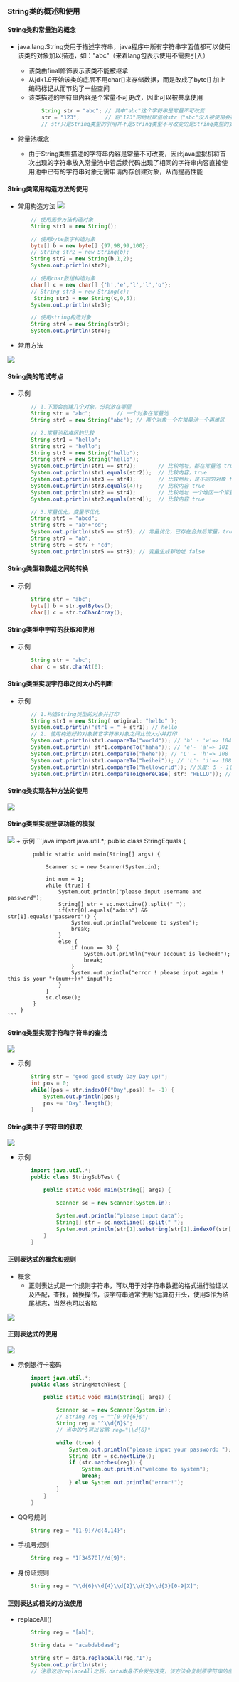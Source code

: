 ### String类的概述和使用
#### String类和常量池的概念
+ java.lang.String类用于描述字符串，java程序中所有字符串字面值都可以使用该类的对象加以描述，如："abc"（来着lang包表示使用不需要引入）
    + 该类由final修饰表示该类不能被继承
    + 从jdk1.9开始该类的底层不用char[]来存储数据，而是改成了byte[] 加上编码标记从而节约了一些空间
    + 该类描述的字符串内容是个常量不可更改，因此可以被共享使用
        ```java
            String str = "abc"; // 其中"abc"这个字符串是常量不可改变
            str = "123";        // 将"123"的地址赋值给str（"abc"没人被使用会被jvm回收），改变了str的指向并没有改变指向内容
            // str只是String类型的引用并不是String类型不可改变的是String类型的变量如"abc",而不是引用
        ```
+ 常量池概念
    
    + 由于String类型描述的字符串内容是常量不可改变，因此java虚拟机将首次出现的字符串放入常量池中若后续代码出现了相同的字符串内容直接使用池中已有的字符串对象无需申请内存创建对象，从而提高性能
#### String类常用构造方法的使用
+ 常用构造方法
    <img src="../../images/String-con.png">
    ```java
        // 使用无参方法构造对象
        String str1 = new String();

        // 使用byte数字构造对象
        byte[] b = new byte[] {97,98,99,100};
        // String str2 = new String(b);
        String str2 = new String(b,1,2);
        System.out.println(str2);

        // 使用char数组构造对象
        char[] c = new char[] {'h','e','l','l','o'};
        // String str3 = new String(c);
         String str3 = new String(c,0,5);
        System.out.println(str3);

        // 使用string构造对象
        String str4 = new String(str3);
        System.out.println(str4);
    ```
+ 常用方法
<img src="../../images/String-methods-1.png">

#### String类的笔试考点
+ 示例
    ```java
        // 1.下面会创建几个对象，分别放在哪里
        String str = "abc";        // 一个对象在常量池
        String str0 = new String("abc"); // 两个对象一个在常量池一个再堆区

        // 2.常量池和堆区的比较
        String str1 = "hello";
        String str2 = "hello";
        String str3 = new String("hello");
        String str4 = new String("hello");
        System.out.println(str1 == str2);       // 比较地址，都在常量池 true
        System.out.println(str1.equals(str2));  // 比较内容，true
        System.out.println(str3 == str4);       // 比较地址，是不同的对象 false
        System.out.println(str3.equals(4));     // 比较内容 true
        System.out.println(str2 == str4);       // 比较地址 一个堆区一个常量池 false
        System.out.println(str2.equals(str4));  // 比较内容 true

        // 3.常量优化，变量不优化
        String str5 = "abcd";
        String str6 = "ab"+"cd";
        System.out.println(str5 == str6); // 常量优化，已存在合并后常量，true
        String str7 = "ab";
        String str8 = str7 + "cd";
        System.out.println(str5 == str8); // 变量生成新地址 false
    ```
#### String类型和数组之间的转换
+ 示例
    ```java
        String str = "abc";
        byte[] b = str.getBytes();
        char[] c = str.toCharArray();
    ```
#### String类型中字符的获取和使用
+ 示例
    ```java
        String str = "abc";
        char c = str.charAt(0);
    ```
#### String类型实现字符串之间大小的判断
+ 示例
    ```java
        // 1.构造String类型的对象并打印
        String str1 = new String( original: "hel1o" );
        System.out.println("str1 = " + str1); // hello
        // 2. 使用构造好的对象镇它字符串对象之间比较大小并打印
        System.out.print1n(str1.compareTo("world")); // 'h' - 'w'=> 104 - 119 => - 15
        System.out.println( str1.compareTo("haha")); // 'e'- 'a'=> 101 - 97 => 4
        System.out.print1n(str1.compareTo("hehe")); // 'L' - 'h'=> 108 - 104 => 4
        System.out.println(str1.compareTo("heihei")); // 'L'- 'i'=> 108 - 105 => 3
        System.out.print1n(str1.compareTo("helloworld")); //长度: 5 - 1日=> -5
        System.out.println(str1.compareToIgnoreCase( str: "HELLO")); //日
    ```
#### String类实现各种方法的使用
<img src="../../images/String-methods-2.png">

#### String类型实现登录功能的模拟
<img src="../../images/String-methods-3.png">
+ 示例
    ```java
        import java.util.*;
        public class StringEquals {

            public static void main(String[] args) {

                Scanner sc = new Scanner(System.in);

                int num = 1;
                while (true) {
                    System.out.println("please input username and password");
                    String[] str = sc.nextLine().split(" ");
                    if(str[0].equals("admin") && str[1].equals("password")) {
                        System.out.println("welcome to system");
                        break;
                    }
                    else {
                        if (num == 3) {
                            System.out.println("your account is locked!");
                            break;
                        }
                        System.out.println("error ! please input again ! this is your "+(num++)+" input");
                    }
                }
                sc.close();
            }
        }
    ```

#### String类型实现字符和字符串的查找
<img src="../../images/String-methods-4.png">

+ 示例
    ```java
        String str = "good good study Day Day up!";
        int pos = 0;
        while((pos = str.indexOf("Day",pos)) != -1) {
            System.out.println(pos);
            pos += "Day".length();
        }
    ```

#### String类中子字符串的获取
<img src="../../images/String-methods-6.png">

+ 示例

    ```java
        import java.util.*;
        public class StringSubTest {

            public static void main(String[] args) {

                Scanner sc = new Scanner(System.in);

                System.out.println("please input data");
                String[] str = sc.nextLine().split(" ");
                System.out.println(str[1].substring(str[1].indexOf(str[0])+1));
            }
        }
    ```

#### 正则表达式的概念和规则
+ 概念
    + 正则表达式是一个规则字符串，可以用于对字符串数据的格式进行验证以及匹配，查找，替换操作，该字符串通常使用^运算符开头，使用$作为结尾标志，当然也可以省略
<img src="../../images/express.png">

#### 正则表达式的使用
<img src="../../images/express-mat.png">

+ 示例银行卡密码
    ```java
        import java.util.*;
        public class StringMatchTest {

            public static void main(String[] args) {

                Scanner sc = new Scanner(System.in);
                // String reg = "^[0-9]{6}$"; 
                String reg = "^\\d{6}$";
                // 当中的^$可以省略 reg="\\d{6}"

                while (true) {
                    System.out.println("please input your password: ");
                    String str = sc.nextLine();
                    if (str.matches(reg)) {
                        System.out.println("welcome to system");
                        break;
                    } else System.out.println("error!");
                }
            }
        }
    ```
+ QQ号规则
    ```java
        String reg = "[1-9]//d{4,14}";
    ```
+ 手机号规则
    ```java
        String reg = "1[34578]//d{9}";
    ```
+ 身份证规则
    ```java
        String reg = "\\d{6}\\d{4}\\d{2}\\d{2}\\d{3}[0-9|X]";
    ```
#### 正则表达式相关的方法使用
+ replaceAll()
    ```java
        String reg = "[ab]";

        String data = "acabdabdasd";

        String str = data.replaceAll(reg,"I");
        System.out.println(str);
        // 注意这边replaceAll之后，data本身不会发生改变，该方法会复制原字符串的值之后进行修改再返回修改后的字符串
    ```